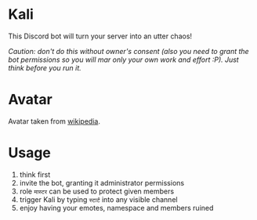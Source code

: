 # Kali

This Discord bot will turn your server into an utter chaos!

_Caution: don't do this without owner's consent (also you need to grant the bot permissions so you will mar only your own work and effort :P). Just think before you run it._ 

# Avatar

Avatar taken from [wikipedia](https://en.wikipedia.org/wiki/Kali#/media/File:Kali_Yantra.jpg).

# Usage

  1. think first
  2. invite the bot, granting it administrator permissions
  3. role `मास्टर` can be used to protect given members
  4. trigger Kali by typing `स्टार्ट` into any visible channel
  5. enjoy having your emotes, namespace and members ruined
